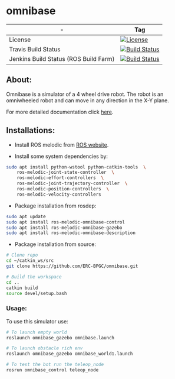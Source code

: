 # omnibase

| -                              | Tag                                                                                                                                                             |
|---------------------------------------|-----------------------------------------------------------------------------------------------------------------------------------------------------------------|
| License                               | [![License](https://img.shields.io/badge/License-BSD%203--Clause-blue.svg)](https://opensource.org/licenses/BSD-3-Clause)                                       |
| Travis Build Status                   | [![Build Status](https://travis-ci.org/ERC-BPGC/omnibase.svg?branch=master)](https://travis-ci.org/ERC-BPGC/omnibase)                                           |
| Jenkins Build Status (ROS Build Farm) | [![Build Status](http://build.ros.org/job/Mdev__omnibase__ubuntu_bionic_amd64/14/badge/icon)](http://build.ros.org/job/Mdev__omnibase__ubuntu_bionic_amd64/14/) |

## About: 
Omnibase is a simulator of a 4 wheel drive robot. The robot is an omniwheeled robot and can move in any direction in the X-Y plane.  

For more detailed documentation click [here](https://erc-bpgc.github.io/omnibase/).

## Installations:
- Install ROS melodic from [ROS website](https://www.ros.org/install/). 

- Install some system dependencies by:
```bash
sudo apt install python-wstool python-catkin-tools  \
	ros-melodic-joint-state-controller  \
	ros-melodic-effort-controllers  \
	ros-melodic-joint-trajectory-controller  \
	ros-melodic-position-controllers  \
	ros-melodic-velocity-controllers
```

- Package installation from rosdep:
```bash
sudo apt update
sudo apt install ros-melodic-omnibase-control 
sudo apt install ros-melodic-omnibase-gazebo 
sudo apt install ros-melodic-omnibase-description
```

- Package installation from source:
```bash
# Clone repo 
cd ~/catkin_ws/src
git clone https://github.com/ERC-BPGC/omnibase.git

# Build the workspace
cd ..
catkin build
source devel/setup.bash
```

### Usage:

To use this simulator use:
```bash
# To launch empty world
roslaunch omnibase_gazebo omnibase.launch

# To launch obstacle rich env
roslaunch omnibase_gazebo omnibase_world1.launch

# To test the bot run the teleop_node
rosrun omnibase_control teleop_node
```

